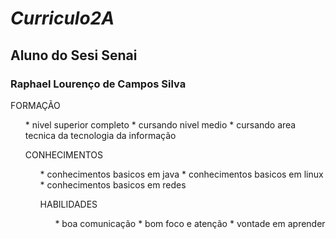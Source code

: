 # <i> Curriculo2A </i>
## Aluno do Sesi Senai
### <b> Raphael Lourenço de Campos Silva </b>


FORMAÇÃO
<ol>
* nivel superior completo
* cursando nivel medio 
* cursando area tecnica da tecnologia da informação 


CONHECIMENTOS
<ol>
* conhecimentos basicos em java
* conhecimentos basicos em linux
* conhecimentos basicos em redes


HABILIDADES 
<ol>
* boa comunicação 
* bom foco e atenção 
* vontade em aprender 
